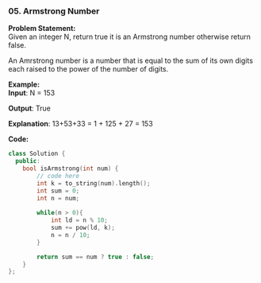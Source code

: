 ### 05. Armstrong Number

**Problem Statement:** <br/>
Given an integer N, return true it is an Armstrong number otherwise return false.

An Amrstrong number is a number that is equal to the sum of its own digits each raised to the power of the number of digits.

**Example:** <br/>
**Input**: N = 153

**Output**: True

**Explanation**: 13+53+33 = 1 + 125 + 27 = 153

**Code:** 
```cpp
class Solution {
  public:
    bool isArmstrong(int num) {
        // code here
        int k = to_string(num).length();
        int sum = 0;
        int n = num;
        
        while(n > 0){
            int ld = n % 10;
            sum += pow(ld, k); 
            n = n / 10;
        }

        return sum == num ? true : false;
    }
};
```